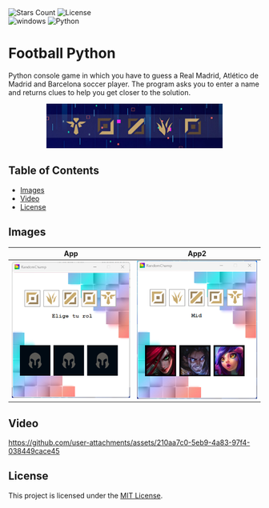 <div id="Badges1">
    <img alt="Stars Count" src="https://img.shields.io/github/stars/RedondoDev/FootballPython?style=flat-square&color=yellow">
    <img alt="License" src="https://img.shields.io/github/license/RedondoDev/FootballPython?style=flat-square&color=rgb(18%2C%20145%2C%2082)">    
</div>
<div id="Badges2">
    <img alt="windows" src="https://img.shields.io/badge/Windows-0078D6?style=flat-square&logo=windows&logoColor=white&color=rgb(18%2C145%2C182)">
    <img alt="Python" src="https://img.shields.io/badge/Python-blue?style=flat-square">
</div>

# Football Python
Python console game in which you have to guess a Real Madrid, Atlético de Madrid and Barcelona soccer player.
The program asks you to enter a name and returns clues to help you get closer to the solution.
<p align="center">
    <img src="https://github.com/RedondoDev/RandomChamp/blob/master/randomChampBanner.jpeg" width="70%">
</p>

## Table of Contents
- [Images](#images)
- [Video](#video)
- [License](#license)

## Images
| App | App2 | 
|:---:|:---:|
|![image](https://github.com/RedondoDev/RandomChamp/blob/master/appImage.png)|![image](https://github.com/RedondoDev/RandomChamp/blob/master/appImage2.png)|

## Video
https://github.com/user-attachments/assets/210aa7c0-5eb9-4a83-97f4-038449cace45

## License
This project is licensed under the [MIT License](LICENSE).
